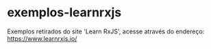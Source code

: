 # exemplos-learnrxjs
Exemplos retirados do site 'Learn RxJS', acesse através do endereço: https://www.learnrxjs.io/
